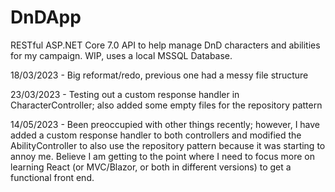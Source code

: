 # DnDApp

RESTful ASP.NET Core 7.0 API to help manage DnD characters and abilities for my campaign. WIP, uses a local MSSQL Database. 

18/03/2023 - Big reformat/redo, previous one had a messy file structure

23/03/2023 - Testing out a custom response handler in CharacterController; also added some empty files for the repository pattern

14/05/2023 - Been preoccupied with other things recently; however, I have added a custom response handler to both controllers and modified the AbilityController to also use the repository pattern because it was starting to annoy me. Believe I am getting to the point where I need to focus more on learning React (or MVC/Blazor, or both in different versions) to get a functional front end.
